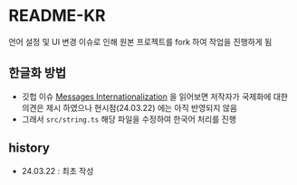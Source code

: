 # README-KR

언어 설정 및 UI 변경 이슈로 인해 원본 프로젝트를 fork 하여 작업을 진행하게 됨

## 한글화 방법

- 깃헙 이슈 [Messages Internationalization](https://github.com/mebjas/html5-qrcode/issues/132#issuecomment-895223523) 을 읽어보면 저작자가 국제화에 대한 의견은 제시 하였으나 현시점(24.03.22) 에는 아직 반영되지 않음
- 그래서 `src/string.ts` 해당 파일을 수정하여 한국어 처리를 진행

## history

- 24.03.22 : 최초 작성

